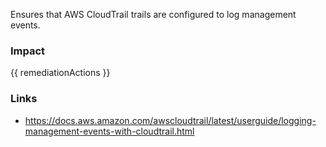 
Ensures that AWS CloudTrail trails are configured to log management events.

### Impact
<!-- Add Impact here -->

<!-- DO NOT CHANGE -->
{{ remediationActions }}

### Links
- https://docs.aws.amazon.com/awscloudtrail/latest/userguide/logging-management-events-with-cloudtrail.html


